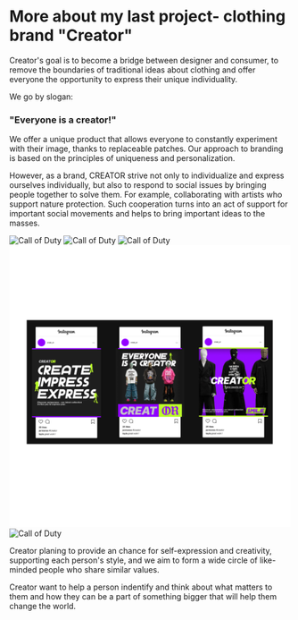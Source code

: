# More about my last project- clothing brand "Creator"
 
Creator's goal is to become a bridge between designer and consumer, to remove the boundaries of traditional ideas about clothing and offer everyone the opportunity to express their unique individuality.

We go by slogan:

### "Everyone is a creator!"

We offer a unique product that allows everyone to constantly experiment with their image, thanks to replaceable patches. 
Our approach to branding is based on the principles of uniqueness and personalization.

However, as a brand, CREATOR strive not only to individualize and express ourselves individually, but also to respond to social issues by bringing people together to solve them.
For example, collaborating with artists who support nature protection. Such cooperation turns into an act of support for important social movements and helps to bring important ideas to 
the masses.

![Call of Duty](https://github.com/l3ivol/english-for-designers/blob/main/05-storytelling/img/%20Logo%20Mockup.png)
![Call of Duty](https://github.com/l3ivol/english-for-designers/blob/main/05-storytelling/img/mockup%20poster%202.png)
![Call of Duty](https://github.com/l3ivol/english-for-designers/blob/main/05-storytelling/img/billboard%20mockup%202.png)
![Call of Duty](https://github.com/l3ivol/english-for-designers/blob/main/05-storytelling/img/awdawdaw.png)
![Call of Duty](https://github.com/l3ivol/english-for-designers/blob/main/05-storytelling/img/mockup%20bag.png)

Creator planing to provide an chance for self-expression and creativity, supporting each person's style, 
and we aim to form a wide circle of like-minded people who share similar values.

Creator want to help a person indentify and think about what matters to them and how they can be a part
of something bigger that will help them change 
the world.

